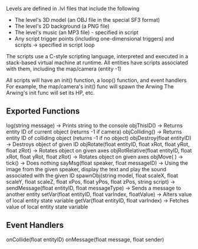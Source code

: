 Levels are defined in .lvl files that include the following
- The level's 3D model (an OBJ file in the special SF3 format)
- The level's 2D background (a PNG file)
- The level's music (an MP3 file) - specified in script
- Any script trigger points (including one-dimensional triggers) and scripts -> specified in script loop

The scripts use a C-style scripting language, interpreted and executed in a stack-based virtual machine at runtime. All entities have scripts associated with them, including the map/camera (entity -1)

All scripts will have an init() function, a loop() function, and event handlers
For example, the map/camera's init() func will spawn the Arwing
The Arwing's init func will set its HP, etc.

Exported Functions
------------------
log(string message) -> Prints string to the console
objThisID() -> Returns entity ID of current object (returns -1 if camera)
objColliding() -> Returns entity ID of colliding object (returns -1 if no object)
objDestroy(float entityID) -> Destroys object of given ID
objRotate(float entityID, float xRot, float yRot, float zRot) -> Rotates object on given axes 
objRotRelative(float entityID, float xRot, float yRot, float zRot) -> Rotates object on given axes
objMove( ) -> 
tick() -> Does nothing
sayMsg(float speaker, float messageID) -> Using the image from the given speaker, display the text and play the sound associated with the given ID
spawnObj(string model, float scaleX, float scaleY, float scaleZ, float xPos, float yPos, float zPos, string script) -> 
sendMessage(float entityID, float messageType) -> Sends a message to another entity
setVar(float entityID, float varIndex, floatValue) -> Alters value of local entity state variable
getVar(float entityID, float varIndex) -> Fetches value of local entity state variable

Event Handlers
--------------
onCollide(float entityID)
onMessage(float message, float sender)
